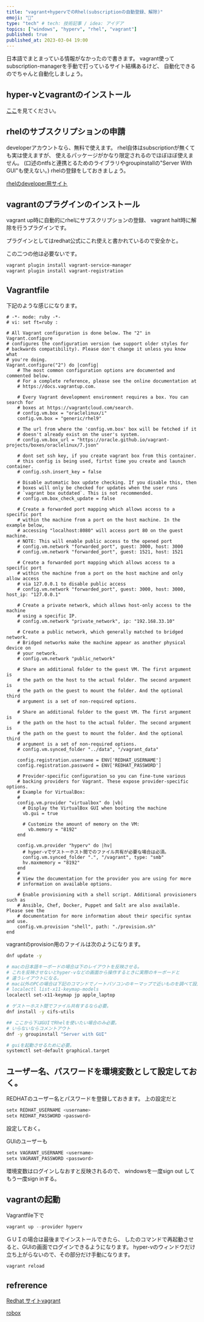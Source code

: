 ```yaml
---
title: "vagrant+hypervでのRhel(subscriptionの自動登録、解除)"
emoji: "🌟"
type: "tech" # tech: 技術記事 / idea: アイデア
topics: ["windows", "hyperv", "rhel", "vagrant"]
published: true
published_at: 2023-03-04 19:00 
---
```


日本語でまとまっている情報がなかったので書きます。
vagrant使ってsubscription-managerを手動で打っているサイト結構あるけど、
自動化できるのでちゃんと自動化しましょう。

## hyper-vとvagrantのインストール

[ここ](https://zenn.dev/oto/articles/8dbdb48d9a10ce)を見てください。

## rhelのサブスクリプションの申請

developerアカウントなら、無料で使えます。
rhel自体はsubscriptionが無くても実は使えますが、
使えるパッケージがかなり限定されるのでほぼほぼ使えません。
(口述のntfsと連携とるためのライブラリやgroupinstallの"Server With GUI"も使えない。)
rhelの登録をしておきましょう。

[rhelのdeveloper用サイト](https://developers.redhat.com/products/rhel/download?onebox=rhel)

## vagrantのプラグインのインストール

vagrant up時に自動的にrhelにサブスクリプションの登録、
vagrant halt時に解除を行うプラグインです。

プラグインとしてはredhat公式にこれ使えと書かれているので安全かと。

この二つの他は必要ないです。

```powershell
vagrant plugin install vagrant-service-manager
vagrant plugin install vagrant-registration
```

## Vagrantfile

下記のような感じになります。

```ruby:Vagrantfile
# -*- mode: ruby -*-
# vi: set ft=ruby :

# All Vagrant configuration is done below. The "2" in Vagrant.configure
# configures the configuration version (we support older styles for
# backwards compatibility). Please don't change it unless you know what
# you're doing.
Vagrant.configure("2") do |config|
    # The most common configuration options are documented and commented below.
    # For a complete reference, please see the online documentation at
    # https://docs.vagrantup.com.
  
    # Every Vagrant development environment requires a box. You can search for
    # boxes at https://vagrantcloud.com/search.
    # config.vm.box = "oraclelinux/i"
    config.vm.box = "generic/rhel9"

    # The url from where the 'config.vm.box' box will be fetched if it
    # doesn't already exist on the user's system.
    # config.vm.box_url = "https://oracle.github.io/vagrant-projects/boxes/oraclelinux/7.json"

    # dont set ssh key, if you create vagrant box from this container.
    # this config is being used, firtst time you create and launch container.
    # config.ssh.insert_key = false

    # Disable automatic box update checking. If you disable this, then
    # boxes will only be checked for updates when the user runs
    # `vagrant box outdated`. This is not recommended.
    # config.vm.box_check_update = false
  
    # Create a forwarded port mapping which allows access to a specific port
    # within the machine from a port on the host machine. In the example below,
    # accessing "localhost:8080" will access port 80 on the guest machine.
    # NOTE: This will enable public access to the opened port
    # config.vm.network "forwarded_port", guest: 3000, host: 3000
    # config.vm.network "forwarded_port", guest: 1521, host: 1521
  
    # Create a forwarded port mapping which allows access to a specific port
    # within the machine from a port on the host machine and only allow access
    # via 127.0.0.1 to disable public access
    # config.vm.network "forwarded_port", guest: 3000, host: 3000, host_ip: "127.0.0.1"
  
    # Create a private network, which allows host-only access to the machine
    # using a specific IP.
    # config.vm.network "private_network", ip: "192.168.33.10"
  
    # Create a public network, which generally matched to bridged network.
    # Bridged networks make the machine appear as another physical device on
    # your network.
    # config.vm.network "public_network"
  
    # Share an additional folder to the guest VM. The first argument is
    # the path on the host to the actual folder. The second argument is
    # the path on the guest to mount the folder. And the optional third
    # argument is a set of non-required options.

    # Share an additional folder to the guest VM. The first argument is
    # the path on the host to the actual folder. The second argument is
    # the path on the guest to mount the folder. And the optional third
    # argument is a set of non-required options.
    # config.vm.synced_folder "../data", "/vagrant_data"

    config.registration.username = ENV['REDHAT_USERNAME']
    config.registration.password = ENV['REDHAT_PASSWORD']

    # Provider-specific configuration so you can fine-tune various
    # backing providers for Vagrant. These expose provider-specific options.
    # Example for VirtualBox:
    #
    config.vm.provider "virtualbox" do |vb|
      # Display the VirtualBox GUI when booting the machine
      vb.gui = true

      # Customize the amount of memory on the VM:
        vb.memory = "8192"
    end

    config.vm.provider "hyperv" do |hv|
      # hyper-vでゲストーホスト間でのファイル共有が必要な場合は必須。
      config.vm.synced_folder ".", "/vagrant", type: "smb"
      hv.maxmemory = "8192"
    end
    #
    # View the documentation for the provider you are using for more
    # information on available options.
  
    # Enable provisioning with a shell script. Additional provisioners such as
    # Ansible, Chef, Docker, Puppet and Salt are also available. Please see the
    # documentation for more information about their specific syntax and use.
    config.vm.provision "shell", path: "./provision.sh"
end

```

vagrantのprovision用のファイルは次のようになります。

```bash:provision.sh
dnf update -y

# macの日本語キーボードの場合は下のレイアウトを反映させる。
# これを反映させないとhyper-vなどの画面から操作するときに実際のキーボードと
# 違うレイアウトになる。
# mac以外のPCの場合は下記のコマンドでノートパソコンのキーマップで近いものを調べて設定すること。
# localectl list-x11-keymap-models
localectl set-x11-keymap jp apple_laptop

# ゲストーホスト間でファイル共有するなら必要。
dnf install -y cifs-utils

## ここから下はGUIでRhelを使いたい場合のみ必要。
# いらないならコメントアウト
dnf -y groupinstall "Server with GUI"

# guiを起動させるために必要。
systemctl set-default graphical.target

```

## ユーザー名、パスワードを環境変数として設定しておく。

REDHATのユーザー名とパスワードを登録しておきます。
上の設定だと

```powershell
setx REDHAT_USERNAME <username>
setx REDHAT_PASSWORD <password>
```

設定しておく。

GUIのユーザーも

```powershell
setx VAGRANT_USERNAME <username>
setx VAGRANT_PASSWORD <password>
```

環境変数はログインしなおすと反映されるので、
windowsを一度sign out してもう一度sign inする。

## vagrantの起動

Vagrantfile下で

```powershell
vagrant up --provider hyperv
```

ＧＵＩの場合は最後までインストールできたら、
したのコマンドで再起動させると、GUIの画面でログインできるようになります。
hyper-vのウィンドウだけ立ち上がらないので、その部分だけ手動になります。

```powershell
vagrant reload
```

## refrerence

[Redhat サイトvagrant](https://access.redhat.com/node/2386171/chapter-3-interacting-with-running-vagrant-boxes)

[robox](https://github.com/lavabit/robox)
